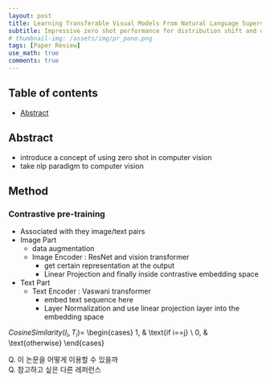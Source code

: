 ```yaml
---
layout: post
title: Learning Transferable Visual Models From Natural Language Supervision - 작성중
subtitle: Impressive zero shot performance for distribution shift and domain generalization
# thumbnail-img: /assets/img/pr_pono.png 
tags: [Paper Review]
use_math: true
comments: true
---
```


## Table of contents
- [Abstract](#abstract)

## Abstract
- introduce a concept of using zero shot in computer vision
- take nlp paradigm to computer vision 

## Method
### Contrastive pre-training
- Associated with they image/text pairs
- Image Part
  - data augmentation 
  - Image Encoder : ResNet and vision transformer
    - get certain representation at the output 
    - Linear Projection and finally inside contrastive embedding space
- Text Part
  - Text Encoder : Vaswani transformer
    - embed text sequence here 
    - Layer Normalization and use linear projection layer into the embedding space  

  
$Cosine Similarity(I_i,T_i) =$
\begin{cases}
1,  & \text{if i==j} \\
0, & \text{otherwise}
\end{cases} 





Q. 이 논문을 어떻게 이용할 수 있을까  
Q. 참고하고 싶은 다른 레퍼런스
